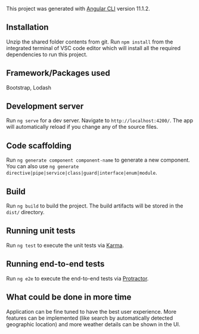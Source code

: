 This project was generated with [Angular CLI](https://github.com/angular/angular-cli) version 11.1.2. 

## Installation 

Unzip the shared folder contents from git. Run `npm install` from the integrated terminal of VSC code editor which will install all the required dependencies to run this project. 

## Framework/Packages used
Bootstrap, Lodash 

## Development server

Run `ng serve` for a dev server. Navigate to `http://localhost:4200/`. The app will automatically reload if you change any of the source files.

## Code scaffolding

Run `ng generate component component-name` to generate a new component. You can also use `ng generate directive|pipe|service|class|guard|interface|enum|module`.

## Build

Run `ng build` to build the project. The build artifacts will be stored in the `dist/` directory. 

## Running unit tests

Run `ng test` to execute the unit tests via [Karma](https://karma-runner.github.io).

## Running end-to-end tests

Run `ng e2e` to execute the end-to-end tests via [Protractor](http://www.protractortest.org/).

## What could be done in more time 

Application can be fine tuned to have the best user experience. More features can be implemented (like search by automatically detected geographic location) and more weather details can be shown in the UI.